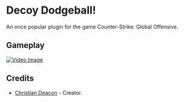 # Decoy Dodgeball!
An once popular plugin for the game Counter-Strike: Global Offensive.

## Gameplay
[![Video Image](https://i.imgur.com/WqqMMzb.png)](https://www.youtube.com/watch?v=jMupwQpBEiY)

## Credits
* [Christian Deacon](https://www.linkedin.com/in/christian-deacon-902042186/) - Creator.

